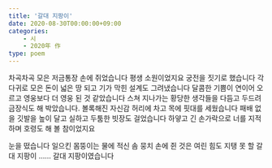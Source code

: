 ```yaml
---
title: '갈대 지팡이'
date: 2020-08-30T00:00:00+09:00
categories: 
    - 시
    - 2020年 作
type: poem
---
```


차곡차곡 모은 저금통장 손에 쥐었습니다
평생 소원이었지요
궁전을 짓기로 했습니다
각다귀로 모은 돈이 
넓은 땅 되고 기가 막힌 설계도 그려냈습니다
달콤한 기쁨이 연이어 오르고 
영웅보다 더 영웅 된 것 같았습니다 
스쳐 지나가는 황당한 생각들을 다듬고 두드려
금장식도 해 박았습니다.
볼록해진 자신감 허리에 차고 목에 핏대를 세웠습니다
패배 없을 깃발을 높이 달고 
실하고 두툼한 빗장도 걸었습니다
하얗고 긴 손가락으로 너를 지적하며 호령도 해 볼 참이었지요

눈을 떴습니다
일으킨 몸뚱이는 물에 적신 솜 뭉치
손에 쥔 것은 
여린 힘도 지탱 못 할 갈대 지팡이
……
갈대 지팡이였습니다